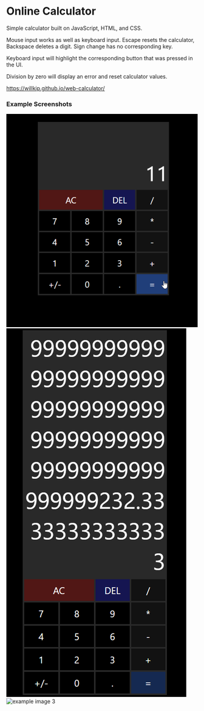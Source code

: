 # Online Calculator
Simple calculator built on JavaScript, HTML, and CSS.

Mouse input works as well as keyboard input. Escape resets the calculator,
Backspace deletes a digit. Sign change has no corresponding key.

Keyboard input will highlight the corresponding button that was pressed in the UI.

Division by zero will display an error and reset calculator values.

https://willkip.github.io/web-calculator/

### Example Screenshots
![example image 1](calc1.png?raw=true "Calculator with 11 displaying on the screen.")
![example image 2](calc2.png?raw=true "Calculator screen scaling with large input.")
![example image 3](calc3.png?raw=true "The result of 1 divided by 3 is rounded to 6 decimal points,
as per the default setting.")
